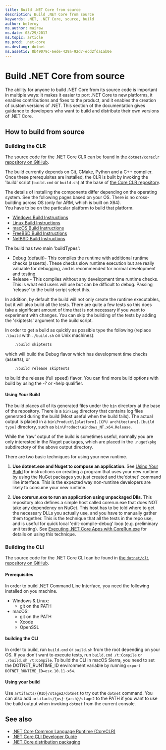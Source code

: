 ```yaml
---
title: Build .NET Core from source
description: Build .NET Core from source
keywords: .NET, .NET Core, source, build
author: beleroy
ms.author: mairaw
ms.date: 03/29/2017
ms.topic: article
ms.prod: .net-core
ms.devlang: dotnet
ms.assetid: 8b49079c-6ede-429a-92d7-ecd2fda1ab0e
---
```


# Build .NET Core from source

The ability for anyone to build .NET Core from its source code is important in multiple ways: it makes it easier to port .NET Core to new platforms, it enables contributions and fixes to the product, and it enables the creation of custom versions of .NET.
This section of the documentation gives guidance to developers who want to build and distribute their own versions of .NET Core.

## How to build from source

### Building the CLR

The source code for the .NET Core CLR can be found in [the `dotnet/coreclr` repository on GitHub](https://github.com/dotnet/coreclr/).

The build currently depends on Git, CMake, Python and a C++ compiler.
Once these prerequisites are installed, the CLR is built by invoking the 'build' script (`build.cmd` or `build.sh`) at the base of [the Core CLR repository](https://github.com/dotnet/coreclr/).

The details of installing the components differ depending on the operating system.  See the following pages based on your OS.
There is no cross-building across OS (only for ARM, which is built on X64).  
You have to be on the particular platform to build that platform.  

 * [Windows Build Instructions](https://github.com/dotnet/coreclr/blob/master/Documentation/building/windows-instructions.md)
 * [Linux Build Instructions](https://github.com/dotnet/coreclr/blob/master/Documentation/building/linux-instructions.md)
 * [macOS Build Instructions](https://github.com/dotnet/coreclr/blob/master/Documentation/building/osx-instructions.md)
 * [FreeBSD Build Instructions](https://github.com/dotnet/coreclr/blob/master/Documentation/building/freebsd-instructions.md) 
 * [NetBSD Build Instructions](https://github.com/dotnet/coreclr/blob/master/Documentation/building/netbsd-instructions.md)

The build has two main 'buildTypes':

 * Debug (default)- This compiles the runtime with additional runtime checks (asserts). These checks slow runtime execution but are really valuable for debugging, and is recommended for normal development and testing.  
 * Release - This compiles without any development time runtime checks.  This is what end users will use but can be difficult to debug. Passing 'release' to the build script select this.

In addition, by default the build will not only create the runtime executables, but it will also build all the tests.
There are quite a few tests so this does take a significant amount of time that is not necessary if you want to experiment with changes.
You can skip the building of the tests by adding the 'skiptests' argument to the build script.

In order to get a build as quickly as possible type the following (replace `.\build` with `./build.sh` on Unix machines):

```bat
    .\build skiptests 
```

which will build the Debug flavor which has development time checks (asserts), or 

```bat 
    .\build release skiptests
```

to build the release (full speed) flavor.  You can find more build options with build by using the -? or -help qualifier.   

#### Using Your Build

The build places all of its generated files under the `bin` directory at the base of the repository.
There is a `bin\Log` directory that contains log files generated during the build (Most useful when the build fails).
The actual output is placed in a `bin\Product\[platform].[CPU architecture].[build type]` directory, such as `bin\Product\Windows_NT.x64.Release`.

While the 'raw' output of the build is sometimes useful, normally you are only interested in the Nuget packages, which are placed in the `.nuget\pkg` subdirectory of the above output directory.

There are two basic techniques for using your new runtime.

 1. **Use dotnet.exe and Nuget to compose an application**.
    See [Using Your Build](https://github.com/dotnet/coreclr/blob/master/Documentation/workflow/UsingYourBuild.md) for instructions on creating a program that uses your new runtime by using the NuGet packages you just created and the'dotnet' command line interface.  This is the expected way non-runtime developers are likely to consume your new runtime.    

 2. **Use corerun.exe to run an application using unpackaged Dlls**.
    This repository also defines a simple host called corerun.exe that does NOT take any dependency on NuGet.
    This host has to be told where to get the necessary DLLs you actually use, and you have to manually gather them together.
    This is the technique that all the tests in the repo use, and is useful for quick local 'edit-compile-debug' loop (e.g. preliminary unit testing).
    See [Executing .NET Core Apps with CoreRun.exe](https://github.com/dotnet/coreclr/blob/master/Documentation/workflow/UsingCoreRun.md) for details on using this technique.

### Building the CLI

The source code for the .NET Core CLI can be found in [the `dotnet/cli` repository on GitHub](https://github.com/dotnet/cli/).

#### Prerequisites

In order to build .NET Command Line Interface, you need the following installed on you machine.

* Windows & Linux:
    - git on the PATH
* macOS:
    - git on the PATH
    - Xcode
    - OpenSSL

#### building the CLI

In order to build, run `build.cmd` or `build.sh` from the root depending on your OS. If you don't want to execute tests, run `build.cmd /t:Compile` or `./build.sh /t:Compile`. To build the CLI in macOS Sierra, you need to set the DOTNET_RUNTIME_ID environment variable by running `export DOTNET_RUNTIME_ID=osx.10.11-x64`.

#### Using your build

Use `artifacts/{RID}/stage2/dotnet` to try out the `dotnet` command. You can also add `artifacts/{os}-{arch}/stage2` to the PATH if you want to use the build output when invoking `dotnet` from the current console.

## See also

* [.NET Core Common Language Runtime (CoreCLR)](https://github.com/dotnet/coreclr/blob/master/README.md)
* [.NET Core CLI Developer Guide](https://github.com/dotnet/cli/blob/master/Documentation/project-docs/developer-guide.md)
* [.NET Core distribution packaging](./distribution-packaging.md)